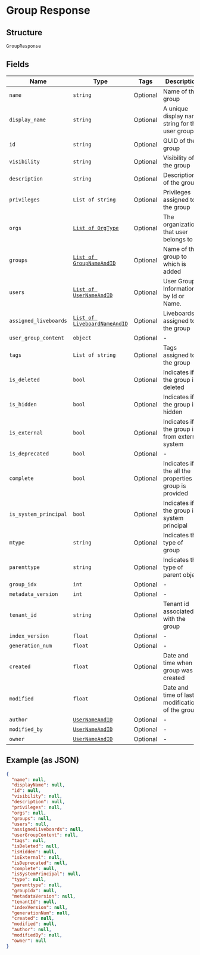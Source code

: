 
# Group Response

## Structure

`GroupResponse`

## Fields

| Name | Type | Tags | Description |
|  --- | --- | --- | --- |
| `name` | `string` | Optional | Name of the group |
| `display_name` | `string` | Optional | A unique display name string for the user group |
| `id` | `string` | Optional | GUID of the group |
| `visibility` | `string` | Optional | Visibility of the group |
| `description` | `string` | Optional | Description of the group |
| `privileges` | `List of string` | Optional | Privileges assigned to the group |
| `orgs` | [`List of OrgType`](../../doc/models/org-type.md) | Optional | The organizations that user belongs to |
| `groups` | [`List of GroupNameAndID`](../../doc/models/group-name-and-id.md) | Optional | Name of the group to which is added |
| `users` | [`List of UserNameAndID`](../../doc/models/user-name-and-id.md) | Optional | User Group Information by Id or Name. |
| `assigned_liveboards` | [`List of LiveboardNameAndID`](../../doc/models/liveboard-name-and-id.md) | Optional | Liveboards assigned to the group |
| `user_group_content` | `object` | Optional | - |
| `tags` | `List of string` | Optional | Tags assigned to the group |
| `is_deleted` | `bool` | Optional | Indicates if the group is deleted |
| `is_hidden` | `bool` | Optional | Indicates if the group is hidden |
| `is_external` | `bool` | Optional | Indicates if the group is from external system |
| `is_deprecated` | `bool` | Optional | - |
| `complete` | `bool` | Optional | Indicates if the all the properties of group is provided |
| `is_system_principal` | `bool` | Optional | Indicates if the group is system principal |
| `mtype` | `string` | Optional | Indicates the type of group |
| `parenttype` | `string` | Optional | Indicates the type of parent object |
| `group_idx` | `int` | Optional | - |
| `metadata_version` | `int` | Optional | - |
| `tenant_id` | `string` | Optional | Tenant id associated with the group |
| `index_version` | `float` | Optional | - |
| `generation_num` | `float` | Optional | - |
| `created` | `float` | Optional | Date and time when group was created |
| `modified` | `float` | Optional | Date and time of last modification of the group |
| `author` | [`UserNameAndID`](../../doc/models/user-name-and-id.md) | Optional | - |
| `modified_by` | [`UserNameAndID`](../../doc/models/user-name-and-id.md) | Optional | - |
| `owner` | [`UserNameAndID`](../../doc/models/user-name-and-id.md) | Optional | - |

## Example (as JSON)

```json
{
  "name": null,
  "displayName": null,
  "id": null,
  "visibility": null,
  "description": null,
  "privileges": null,
  "orgs": null,
  "groups": null,
  "users": null,
  "assignedLiveboards": null,
  "userGroupContent": null,
  "tags": null,
  "isDeleted": null,
  "isHidden": null,
  "isExternal": null,
  "isDeprecated": null,
  "complete": null,
  "isSystemPrincipal": null,
  "type": null,
  "parenttype": null,
  "groupIdx": null,
  "metadataVersion": null,
  "tenantId": null,
  "indexVersion": null,
  "generationNum": null,
  "created": null,
  "modified": null,
  "author": null,
  "modifiedBy": null,
  "owner": null
}
```

